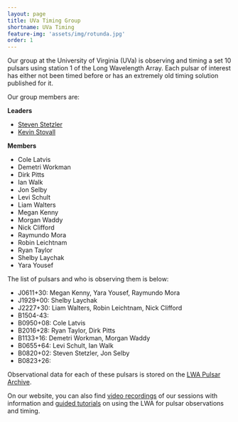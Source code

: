 ```yaml
---
layout: page
title: UVa Timing Group
shortname: UVa Timing
feature-img: 'assets/img/rotunda.jpg'
order: 1
---
```


Our group at the University of Virginia (UVa) is observing and timing a set 10 pulsars using station 1 of the Long Wavelength Array. Each pulsar of interest has either not been timed before or has an extremely old timing solution published for it. 

Our group members are:

**Leaders**
- [Steven Stetzler](http://stevenstetzler.com)
- [Kevin Stovall](http://physics.unm.edu/pandaweb/people/person.php?personID=1231)

**Members**
- Cole Latvis
- Demetri Workman
- Dirk Pitts
- Ian Walk
- Jon Selby
- Levi Schult
- Liam Walters
- Megan Kenny
- Morgan Waddy
- Nick Clifford
- Raymundo Mora
- Robin Leichtnam
- Ryan Taylor
- Shelby Laychak
- Yara Yousef


The list of pulsars and who is observing them is below:

- J0611+30: Megan Kenny, Yara Yousef, Raymundo Mora
- J1929+00: Shelby Laychak
- J2227+30: Liam Walters, Robin Leichtnam, Nick Clifford
- B1504-43: 
- B0950+08: Cole Latvis
- B2016+28: Ryan Taylor, Dirk Pitts
- B1133+16: Demetri Workman, Morgan Waddy
- B0655+64: Levi Schult, Ian Walk
- B0820+02: Steven Stetzler, Jon Selby
- B0823+26: 

Observational data for each of these pulsars is stored on the [LWA Pulsar Archive](https://lda10g.alliance.unm.edu/PulsarArchive/).

On our website, you can also find [video recordings](http://stevenstetzler.com/psr-obs/pages/videos.html) of our sessions with information and [guided tutorials](http://stevenstetzler.com/psr-obs/pages/tutorials.html) on using the LWA for pulsar observations and timing.


